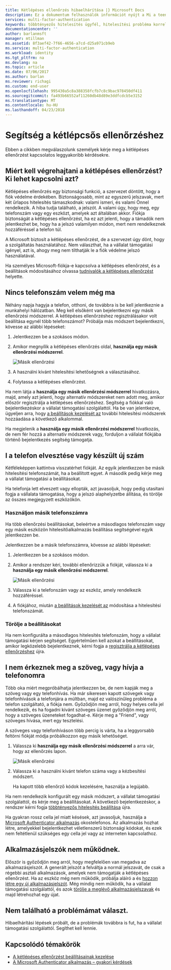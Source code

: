```yaml
---
title: Kétlépéses ellenőrzés hibaelhárítása |} Microsoft Docs
description: Ez a dokumentum felhasználók információt nyújt a Mi a teendő, ha az Azure multi-factor Authentication problémát futnak.
services: multi-factor-authentication
keywords: többtényezős hitelesítés ügyfél, hitelesítési probléma korrelációs azonosító
documentationcenter: ''
author: barlanmsft
manager: mtillman
ms.assetid: 8f3aef42-7f66-4656-a7cd-d25a971cb9eb
ms.service: multi-factor-authentication
ms.workload: identity
ms.tgt_pltfrm: na
ms.devlang: na
ms.topic: article
ms.date: 07/06/2017
ms.author: barlan
ms.reviewer: richagi
ms.custom: end-user
ms.openlocfilehash: 995430a5c8a388358fcfb7c8c9bac978450df411
ms.sourcegitcommit: fa493b66552af11260db48d89e3ddfcdcb5e3152
ms.translationtype: MT
ms.contentlocale: hu-HU
ms.lasthandoff: 04/23/2018
---
```

# <a name="get-help-with-two-step-verification"></a>Segítség a kétlépcsős ellenőrzéshez
Ebben a cikkben megválaszolunk személyek kérje meg a kétlépéses ellenőrzést kapcsolatos leggyakoribb kérdésekre.

## <a name="why-do-i-have-to-perform-two-step-verification-can-i-turn-it-off"></a>Miért kell végrehajtani a kétlépéses ellenőrzést? Ki lehet kapcsolni azt?

Kétlépéses ellenőrzés egy biztonsági funkció, a szervezet döntött, hogy a fiók védelme érdekében. Biztonságosabb, mint az egyszerű jelszavak, mert két űrlapos hitelesítés támaszkodnak: valami ismeri, és valami Önnel rendelkezik. A hiba tudja található, a jelszót. A valami úgy, hogy meg, egy telefonszám vagy egy eszközt, amelyek azt általában akkor. Fiókja biztonságát a kétlépéses ellenőrzést, ha ez azt jelenti, hogy a támadók nem jelentkezhet be, hogy ha a jelszó valamilyen módon, mert nem rendelkeznek hozzáféréssel a telefon túl.

A Microsoft biztosít a kétlépéses ellenőrzést, de a szervezet úgy dönt, hogy a szolgáltatás használatához. Nem választhat, ha a vállalat támogatási igényel, azt is, ahogy meg nem tilthatják le a fiók védelme jelszó használatával.

Ha személyes Microsoft-fiókja-e kapcsolva a kétlépéses ellenőrzést, és a beállítások módosításához olvassa [tudnivalók a kétlépéses ellenőrzést](https://support.microsoft.com/help/12408/microsoft-account-about-two-step-verification) helyette.

## <a name="i-dont-have-my-phone-with-me-today"></a>Nincs telefonszám velem még ma

Néhány napja hagyja a telefon, otthoni, de továbbra is be kell jelentkeznie a munkahelyi hálózatban. Meg kell elsőként van bejelentkezni egy másik ellenőrzési módszerrel. A kétlépéses ellenőrzéshez regisztrálásakor volt beállítása egynél több telefonszámot? Próbálja más módszert bejelentkezni, kövesse az alábbi lépéseket:

1. Jelentkezzen be a szokásos módon.
2. Amikor megnyílik a kétlépéses ellenőrzés oldal, **használja egy másik ellenőrzési módszerrel**.

   ![Másik ellenőrzési](./media/multi-factor-authentication-end-user-troubleshoot/diff_option.png)

3. A használni kívánt hitelesítési lehetőségnek a választásához.
4. Folytassa a kétlépéses ellenőrzést.

Ha nem látja a **használja egy másik ellenőrzési módszerrel** hivatkozásra, majd, amely azt jelenti, hogy alternatív módszereket nem adott meg, amikor először regisztrálja a kétlépéses ellenőrzéshez. Segítség a fiókkal való bejelentkezéskor a vállalat támogatási szolgálattól. Ha be van jelentkezve, ügyeljen arra, hogy [a beállítások kezelését az](multi-factor-authentication-end-user-manage-settings.md) további hitelesítési módszerek hozzáadása a következő alkalommal.

Ha megjelenik a **használja egy másik ellenőrzési módszerrel** hivatkozás, de nem fér hozzá a alternatív módszerek vagy, forduljon a vállalat fiókjába történő bejelentkezés segítség támogatja.

## <a name="i-lost-my-phone-or-got-a-new-number"></a>I a telefon elvesztése vagy készült új szám
Kétféleképpen kattintva visszatérhet fiókját. Az egyik jelentkezzen be másik hitelesítési telefonszámát, ha a beállított egyet. A második pedig kérje meg a vállalat támogatási a beállításokat.

Ha telefonja lett elveszett vagy ellopták, azt javasoljuk, hogy pedig utasítani fogja a vállalata támogatása, hogy a jelszó alaphelyzetbe állítása, és törölje az összes megjegyzett eszközökön.

### <a name="use-an-alternate-phone-number"></a>Használjon másik telefonszámra
Ha több ellenőrzési beállításokat, beleértve a másodlagos telefonszám vagy egy másik eszközön hitelesítőalkalmazás beállítása segítségével egyik jelentkezzen be.

Jelentkezzen be a másik telefonszámra, kövesse az alábbi lépéseket:

1. Jelentkezzen be a szokásos módon.
2. Amikor a rendszer kéri, további ellenőrizzük a fiókját, válassza ki a **használja egy másik ellenőrzési módszerrel**.

   ![Másik ellenőrzési](./media/multi-factor-authentication-end-user-troubleshoot/diff_option.png)

3. Válassza ki a telefonszám vagy az eszköz, amely rendelkezik hozzáféréssel.
4. A fiókjához, miután [a beállítások kezelését az](multi-factor-authentication-end-user-manage-settings.md) módosítása a hitelesítési telefonszámát.

### <a name="clear-your-settings"></a>Törölje a beállításokat
Ha nem konfigurálta a másodlagos hitelesítés telefonszám, hogy a vállalat támogatási kérjen segítséget. Egyértelműen kell azokat a beállításokat, amikor legközelebb bejelentkeznek, kérni fogja a [regisztrálja a kétlépéses ellenőrzéshez](multi-factor-authentication-end-user-first-time.md) újra.

## <a name="i-am-not-receiving-a-text-or-call-on-my-phone"></a>I nem érkeznek meg a szöveg, vagy hívja a telefonomra
Több oka miért megpróbálhatja jelentkezzen be, de nem kapják meg a szöveg vagy egy telefonhívás. Ha már sikeresen kapott szövegek vagy telefonhívások a telefonjára a múltban, majd ez valószínűleg probléma a telefon szolgáltató, a fiókja nem. Győződjön meg arról, hogy helyes cella jel rendelkezik, és ha fogadni kívánt szöveges üzenet győződjön meg arról, hogy a szöveges üzeneteket fogadhat-e. Kérje meg a "Friend", vagy szöveges hívása, mert egy tesztelési.

A szöveges vagy telefonhíváson több percig is várta, ha a leggyorsabb feltörni fiókját módja próbálkozzon egy másik lehetőséget.

1. Válassza ki **használja egy másik ellenőrzési módszerrel** a arra vár, hogy az ellenőrzés lapon.

    ![Másik ellenőrzési](./media/multi-factor-authentication-end-user-troubleshoot/diff_option.png)
2. Válassza ki a használni kívánt telefon száma vagy a kézbesítési módszert.

    Ha kapott több ellenőrző kódok kezelésére, használja a legújabb.

Ha nem rendelkezik konfigurált egy másik módszert, a vállalat támogatási szolgálattól, és kérje meg a beállításokat. A következő bejelentkezéskor, a rendszer kérni fogja [többtényezős hitelesítés beállítása](multi-factor-authentication-end-user-first-time.md) újra.

Ha gyakran rossz cella jel miatt késések, azt javasoljuk, használja a [Microsoft Authenticator alkalmazás](microsoft-authenticator-app-how-to.md) okostelefonos. Az alkalmazás hozhat létre, amelyekkel bejelentkezhet véletlenszerű biztonsági kódokat, és ezek nem feltétlenül szükséges egy cella jel vagy az interneten kapcsolathoz.

## <a name="app-passwords-are-not-working"></a>Alkalmazásjelszók nem működnek.
Először is győződjön meg arról, hogy megfelelően van megadva az alkalmazásjelszót. A generált jelszót a felváltja a normál jelszavát, de csak a régebbi asztali alkalmazások, amelyek nem támogatják a kétlépéses ellenőrzést. Ha az eszköz még nem működik, próbálja aláíró a és [hozzon létre egy új alkalmazásjelszót](multi-factor-authentication-end-user-app-passwords.md).  Még mindig nem működik, ha a vállalat támogatási szolgálattól, és azok [törölje a meglévő alkalmazásjelszavak](../../active-directory/authentication/howto-mfa-userdevicesettings.md) és majd létrehozhat egy újat.

## <a name="i-didnt-find-an-answer-to-my-problem"></a>Nem található a problémámat választ.
Hibaelhárítási lépések próbált, de a problémák továbbra is fut, ha a vállalat támogatási szolgálattól. Segíthet kell lennie.

## <a name="related-topics"></a>Kapcsolódó témakörök
* [A kétlépéses ellenőrzést beállításainak kezelése](multi-factor-authentication-end-user-manage-settings.md)  
* [A Microsoft Authenticator alkalmazás – gyakori kérdések](microsoft-authenticator-app-faq.md)
